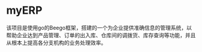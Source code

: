 # myERP
该项目是使用go的Beego框架，搭建的一个为企业提供准确信息的管理系统，以帮助企业达到产品管理、订单的出入库、仓库间的调拨货、库存查询等功能，并且从根本上提高各分支机构的业务处理效率。
